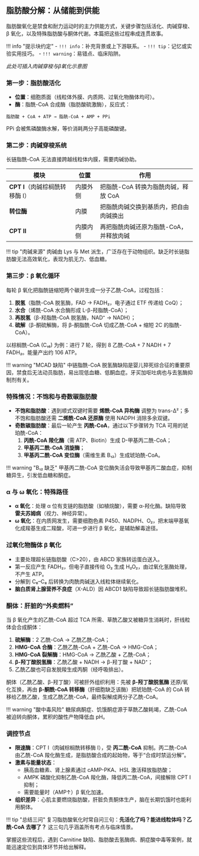 ## 脂肪酸分解：从储能到供能

脂肪酸氧化是禁食和耐力运动时的主力供能方式，关键步骤包括活化、肉碱穿梭、β 氧化，以及特殊脂肪酸与酮体代谢。本篇把这些过程串成连贯故事。

!!! info "提示块约定"
    - `!!! info`：补充背景或上下游联系。
    - `!!! tip`：记忆或实验实用技巧。
    - `!!! warning`：易错点、临床陷阱。

*此处可插入肉碱穿梭与β氧化示意图*

### 第一步：脂肪酸活化

- **位置**：细胞质面（线粒体外膜、内质网、过氧化物酶体均可）。
- **酶**：脂酰-CoA 合成酶（脂肪酸硫激酶），反应式：

```
脂肪酸 + CoA + ATP → 脂酰-CoA + AMP + PPi
```

PPi 会被焦磷酸酶水解，等价消耗两分子高能磷酸键。

### 第二步：肉碱穿梭系统

长链脂酰-CoA 无法直接跨越线粒体内膜，需要肉碱协助。

| 模块 | 位置 | 作用 |
| --- | --- | --- |
| **CPT I**（肉碱棕榈酰转移酶 I） | 内膜外侧 | 把脂酰-CoA 转换为脂酰肉碱，释放 CoA |
| **转位酶** | 内膜 | 把脂酰肉碱交换到基质内，把自由肉碱换出 |
| **CPT II** | 内膜内侧 | 再把脂酰肉碱还原为脂酰-CoA，并释放肉碱 |

!!! tip "肉碱来源"
    肉碱由 Lys 与 Met 派生，广泛存在于动物组织。缺乏时长链脂肪酸无法高效氧化，表现为肌无力、低血糖。

### 第三步：β 氧化循环

每轮 β 氧化把脂酰链缩短两个碳并生成一分子乙酰-CoA，过程包括：

1. **脱氢**（脂酰-CoA 脱氢酶，FAD → FADH₂，电子通过 ETF 传递给 CoQ）；
2. **水合**（烯酰-CoA 水合酶形成 L-β-羟脂酰-CoA）；
3. **再脱氢**（β-羟脂酰-CoA 脱氢酶，NAD⁺ → NADH）；
4. **硫解**（β-酮硫解酶，将 β-酮脂酰-CoA 切成乙酰-CoA + 缩短 2C 的脂酰-CoA）。

以棕榈酰-CoA (C₁₆) 为例：进行 7 轮，得到 8 乙酰-CoA + 7 NADH + 7 FADH₂。能量产出约 106 ATP。

!!! warning "MCAD 缺陷"
    中链脂酰-CoA 脱氢酶缺陷是婴儿猝死综合征的重要原因，禁食后无法动员脂肪，易出现低血糖、低酮血症。牙买加呕吐病也与去氢酶抑制剂有关。

### 特殊情况：不饱和与奇数碳脂肪酸

- **不饱和脂肪酸**：遇到顺式双键时需要 **烯酰-CoA 异构酶** 调整为 trans-Δ²；多不饱和脂肪酸还需 **二烯酰-CoA 还原酶** 使用 NADPH 消除多余双键。
- **奇数碳脂肪酸**：最后一轮产生 **丙酰-CoA**，通过以下步骤转为 TCA 可用的琥珀酰-CoA：
  1. **丙酰-CoA 羧化酶**（需 ATP、Biotin）生成 D-甲基丙二酰-CoA；
  2. **甲基丙二酰-CoA 消旋酶**；
  3. **甲基丙二酰-CoA 变位酶**（需维生素 B₁₂）生成琥珀酰-CoA。

!!! warning "B₁₂ 缺乏"
    甲基丙二酰-CoA 变位酶失活会导致甲基丙二酸血症，抑制糖异生，引发低血糖和酮症。

### α 与 ω 氧化：特殊路径

- **α 氧化**：处理 α 位有支链的脂肪酸（如植烷酸），需要 α-羟化酶。缺陷导致 **雷夫苏姆病**（视力、神经异常）。
- **ω 氧化**：在内质网发生，需要细胞色素 P450、NADPH、O₂，把末端甲基氧化成羧基生成二羧酸，可进一步进行 β 氧化，是辅助解毒途径。

### 过氧化物酶体 β 氧化

- 主要处理超长链脂肪酸（C>20），由 ABCD 家族转运蛋白送入。
- 第一反应产生 FADH₂，但电子直接传给 O₂ 生成 H₂O₂，由过氧化氢酶处理，不产生 ATP。
- 分解到 C₆–C₈ 后转换为肉酰肉碱送入线粒体继续氧化。
- **脑白质肾上腺营养不良症**（X-ALD）因 ABCD1 缺陷导致超长链脂肪酸堆积。

### 酮体：肝脏的“外卖燃料”

当 β 氧化产生的乙酰-CoA 超过 TCA 所需、草酰乙酸又被糖异生消耗时，肝线粒体会合成酮体：

1. **硫解酶**：2 乙酰-CoA → 乙酰乙酰-CoA；
2. **HMG-CoA 合酶**：乙酰乙酰-CoA + 乙酰-CoA → HMG-CoA；
3. **HMG-CoA 裂解酶**：HMG-CoA → 乙酰乙酸 + 乙酰-CoA；
4. **β-羟丁酸脱氢酶**：乙酰乙酸 + NADH → β-羟丁酸 + NAD⁺；
5. 乙酰乙酸也可自发脱羧生成丙酮（经呼吸排出）。

酮体（乙酰乙酸、β-羟丁酸）可被肝外组织利用：先被 **β-羟丁酸脱氢酶** 还原/氧化互换，再由 **β-酮酰-CoA 转移酶**（肝细胞缺乏该酶）把琥珀酰-CoA 的 CoA 转移给乙酰乙酸，生成乙酰乙酰-CoA，最终裂解成两分子乙酰-CoA。

!!! warning "酸中毒风险"
    糖尿病酮症、饥饿酮症源于草酰乙酸耗竭，乙酰-CoA 被迫转向酮体，累积的酸性产物降低血 pH。

### 调控节点

- **限速酶**：CPT I（肉碱棕榈酰转移酶 I），受 **丙二酰-CoA** 抑制。丙二酰-CoA 由乙酰-CoA 羧化酶生成，是脂肪酸合成的起始物，等于“合成时禁运分解”。
- **激素与能量状态**：
  - 胰高血糖素、肾上腺素通过 cAMP-PKA、HSL 激活释放脂肪酸；
  - AMPK 磷酸化抑制乙酰-CoA 羧化酶，降低丙二酰-CoA，间接解除 CPT I 抑制；
  - 需要能量时（AMP↑）β 氧化加速。
- **组织差异**：心肌主要燃烧脂肪酸，肝脏负责酮体生产，脑在长期饥饿时也能利用酮体。

!!! tip "总结三问"
    复习脂肪酸氧化时常自问三句：**先活化了吗？能进线粒体吗？乙酰-CoA 去哪了？** 这三句几乎涵盖所有考点与临床情景。

掌握这些流程后，遇到 Carnitine 缺陷、脂肪酸去氢酶病、酮症酸中毒等案例，就能迅速定位到具体环节并给出解释。
